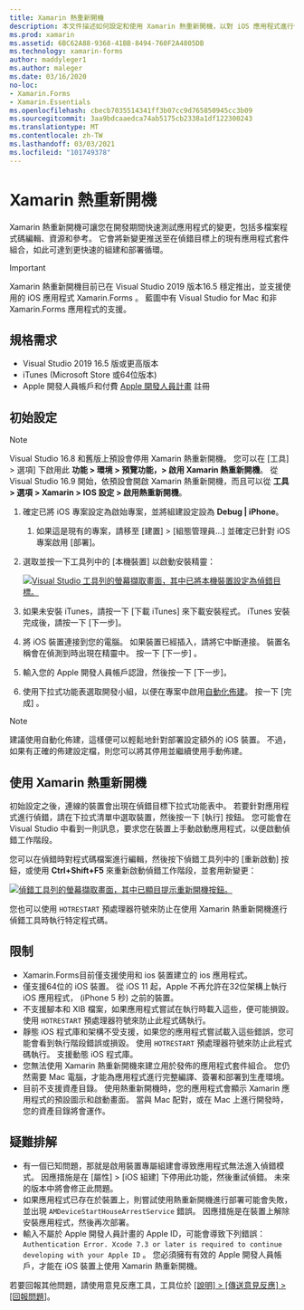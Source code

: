```yaml
---
title: Xamarin 熱重新開機
description: 本文件描述如何設定和使用 Xamarin 熱重新開機，以對 iOS 應用程式進行偵錯。
ms.prod: xamarin
ms.assetid: 6BC62A88-9368-41BB-8494-760F2A4805DB
ms.technology: xamarin-forms
author: maddyleger1
ms.author: maleger
ms.date: 03/16/2020
no-loc:
- Xamarin.Forms
- Xamarin.Essentials
ms.openlocfilehash: cbecb7035514341ff3b07cc9d765850945cc3b09
ms.sourcegitcommit: 3aa9bdcaaedca74ab5175cb2338a1df122300243
ms.translationtype: MT
ms.contentlocale: zh-TW
ms.lasthandoff: 03/03/2021
ms.locfileid: "101749378"
---
```

# <a name="xamarin-hot-restart"></a>Xamarin 熱重新開機

Xamarin 熱重新開機可讓您在開發期間快速測試應用程式的變更，包括多檔案程式碼編輯、資源和參考。 它會將新變更推送至在偵錯目標上的現有應用程式套件組合，如此可達到更快速的組建和部署循環。

> [!IMPORTANT]
> Xamarin 熱重新開機目前已在 Visual Studio 2019 版本16.5 穩定推出，並支援使用的 iOS 應用程式 Xamarin.Forms 。 藍圖中有 Visual Studio for Mac 和非 Xamarin.Forms 應用程式的支援。

## <a name="requirements"></a>規格需求

- Visual Studio 2019 16.5 版或更高版本
- iTunes (Microsoft Store 或64位版本) 
- Apple 開發人員帳戶和付費 [Apple 開發人員計畫](https://developer.apple.com/programs) 註冊


## <a name="initial-setup"></a>初始設定

> [!NOTE]
> Visual Studio 16.8 和舊版上預設會停用 Xamarin 熱重新開機。 您可以在 [工具] > 選項] 下啟用此 **功能 > 環境 > 預覽功能，> 啟用 Xamarin 熱重新開機**。
> 從 Visual Studio 16.9 開始，依預設會開啟 Xamarin 熱重新開機，而且可以從 **工具 > 選項 > Xamarin > IOS 設定 > 啟用熱重新開機**。

1. 確定已將 iOS 專案設定為啟始專案，並將組建設定設為 **Debug | iPhone**。

   1. 如果這是現有的專案，請移至 [建置] > [組態管理員...] 並確定已針對 iOS 專案啟用 [部署]。

2. 選取並按一下工具列中的 [本機裝置] 以啟動安裝精靈：

    [![Visual Studio 工具列的螢幕擷取畫面，其中已將本機裝置設定為偵錯目標。](hot-restart-images/toolbar.png)](hot-restart-images/toolbar.png)

3. 如果未安裝 iTunes，請按一下 [下載 iTunes] 來下載安裝程式。 iTunes 安裝完成後，請按一下 [下一步]。

4. 將 iOS 裝置連接到您的電腦。 如果裝置已經插入，請將它中斷連接。 裝置名稱會在偵測到時出現在精靈中。 按一下 [下一步] 。

5. 輸入您的 Apple 開發人員帳戶認證，然後按一下 [下一步]。

6. 使用下拉式功能表選取開發小組，以便在專案中啟用[自動化佈建](~/ios/get-started/installation/device-provisioning/automatic-provisioning.md)。 按一下 [完成] 。

> [!NOTE]
> 建議使用自動化佈建，這樣便可以輕鬆地針對部署設定額外的 iOS 裝置。 不過，如果有正確的佈建設定檔，則您可以將其停用並繼續使用手動佈建。

## <a name="use-xamarin-hot-restart"></a>使用 Xamarin 熱重新開機
初始設定之後，連線的裝置會出現在偵錯目標下拉式功能表中。 若要針對應用程式進行偵錯，請在下拉式清單中選取裝置，然後按一下 [執行] 按鈕。 您可能會在 Visual Studio 中看到一則訊息，要求您在裝置上手動啟動應用程式，以便啟動偵錯工作階段。

您可以在偵錯時對程式碼檔案進行編輯，然後按下偵錯工具列中的 [重新啟動] 按鈕，或使用 **Ctrl+Shift+F5** 來重新啟動偵錯工作階段，並套用新變更：

[![偵錯工具列的螢幕擷取畫面，其中已顯目提示重新開機按鈕。](hot-restart-images/restart.png)](hot-restart-images/toolbar.png)

您也可以使用 `HOTRESTART` 預處理器符號來防止在使用 Xamarin 熱重新開機進行偵錯工具時執行特定程式碼。

## <a name="limitations"></a>限制

- Xamarin.Forms目前僅支援使用和 ios 裝置建立的 ios 應用程式。
- 僅支援64位的 iOS 裝置。 從 iOS 11 起，Apple 不再允許在32位架構上執行 iOS 應用程式， (iPhone 5 秒) 之前的裝置。
- 不支援腳本和 XIB 檔案，如果應用程式嘗試在執行時載入這些，便可能損毀。 使用 `HOTRESTART` 預處理器符號來防止此程式碼執行。
- 靜態 iOS 程式庫和架構不受支援，如果您的應用程式嘗試載入這些錯誤，您可能會看到執行階段錯誤或損毀。 使用 `HOTRESTART` 預處理器符號來防止此程式碼執行。 支援動態 iOS 程式庫。
- 您無法使用 Xamarin 熱重新開機來建立用於發佈的應用程式套件組合。 您仍然需要 Mac 電腦，才能為應用程式進行完整編譯、簽署和部署到生產環境。
- 目前不支援資產目錄。 使用熱重新開機時，您的應用程式會顯示 Xamarin 應用程式的預設圖示和啟動畫面。 當與 Mac 配對，或在 Mac 上進行開發時，您的資產目錄將會運作。

## <a name="troubleshoot"></a>疑難排解

- 有一個已知問題，那就是啟用裝置專屬組建會導致應用程式無法進入偵錯模式。 因應措施是在 [屬性] > [iOS 組建] 下停用此功能，然後重試偵錯。 未來的版本中將會修正此問題。
- 如果應用程式已存在於裝置上，則嘗試使用熱重新開機進行部署可能會失敗，並出現 `AMDeviceStartHouseArrestService` 錯誤。 因應措施是在裝置上解除安裝應用程式，然後再次部署。
- 輸入不屬於 Apple 開發人員計畫的 Apple ID，可能會導致下列錯誤： `Authentication Error. Xcode 7.3 or later is required to continue developing with your Apple ID` 。 您必須擁有有效的 Apple 開發人員帳戶，才能在 iOS 裝置上使用 Xamarin 熱重新開機。 

若要回報其他問題，請使用意見反應工具，工具位於 [[說明] > [傳送意見反應] > [回報問題]](/visualstudio/ide/feedback-options?view=vs-2019#report-a-problem)。

